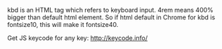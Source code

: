 kbd is an HTML tag which refers to keyboard input.
4rem means 400% bigger than default html element.
So if html default in Chrome for kbd is fontsize10, this will make it fontsize40.

Get JS keycode for any key:
http://keycode.info/
